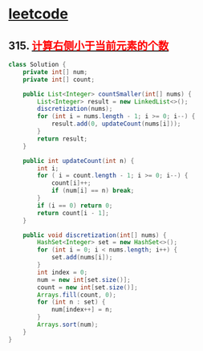 # [leetcode](../leetcode.md)

## 315. [<font color=red>计算右侧小于当前元素的个数</font>](https://leetcode-cn.com/problems/count-of-smaller-numbers-after-self)
```java
class Solution {
	private int[] num;
	private int[] count;

	public List<Integer> countSmaller(int[] nums) {
		List<Integer> result = new LinkedList<>();
		discretization(nums);
		for (int i = nums.length - 1; i >= 0; i--) {
			result.add(0, updateCount(nums[i]));
		}
		return result;
	}

	public int updateCount(int n) {
		int i;
		for ( i = count.length - 1; i >= 0; i--) {
			count[i]++;
			if (num[i] == n) break;
		}
		if (i == 0) return 0;
		return count[i - 1];
	}

	public void discretization(int[] nums) {
		HashSet<Integer> set = new HashSet<>();
		for (int i = 0; i < nums.length; i++) {
			set.add(nums[i]);
		}
		int index = 0;
		num = new int[set.size()];
		count = new int[set.size()];
		Arrays.fill(count, 0);
		for (int n : set) {
			num[index++] = n;
		}
		Arrays.sort(num);
	}
}
```